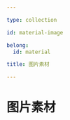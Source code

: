 ```yaml
---

type: collection

id: material-image

belong:
  id: material

title: 图片素材

---
```


# 图片素材

<ShowBreadcrumb />

<ShowResources/>
